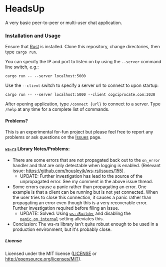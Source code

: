 HeadsUp
=======

A very basic peer-to-peer or multi-user chat application.


### Installation and Usage

Ensure that [Rust](https://www.rust-lang.org/en-US/) is installed. Clone this repository, change directories, then type `cargo run`.

You can specify the IP and port to listen on by using the `--server` command line switch, e.g.:

```
cargo run -- --server localhost:5000
```

Use the `--client` switch to specify a server url to connect to upon startup:

```
cargo run -- --server localhost:5000 --client cogciprocate.com:3030
```

After opening application, type `/connect {url}` to connect to a server. Type
`/help` at any time for a complete list of commands.


#### Problems?

This is an experimental for-fun project but please feel free to report any
problems or ask questions on the
[Issues](https://github.com/c0gent/headsup/issues) page.


#### [`ws-rs`](https://github.com/housleyjk/ws-rs) Library Notes/Problems:

* There are some errors that are not propagated back out to the `on_error`
  handler and that are only detectable when logging is enabled. (Relevant
  issue: https://github.com/housleyjk/ws-rs/issues/155).
  * UPDATE: Further investigation has lead to the source of the unpropagated
    error. See my comment in the above issue thread.
* Some errors cause a panic rather than propagating an error. One example
  is that a client can be running but is not yet connected. When the user
  tries to close this connection, it causes a panic rather than
  propagating an error even though this is a very recoverable error.
  Further investigation required before filing an issue.
  * UPDATE: Solved: Using [`ws::Builder`](https://ws-rs.org/api_docs/ws/struct.Builder.html)
    and disabling the [`panic_on_internal`](https://ws-rs.org/api_docs/ws/struct.Settings.html#structfield.panic_on_internal) setting alleviates
    this.
* Conclusion: The ws-rs library isn't quite robust enough to be used in a
  production environment, but it's probably close.


##### License

Licensed under the MIT license ([LICENSE](LICENSE) or http://opensource.org/licenses/MIT).